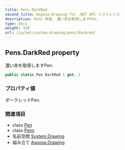```yaml
---
title: Pens.DarkRed
second_title: Aspose.Drawing for .NET API リファレンス
description: Pens 財産. 濃い赤を取得しますPen.
type: docs
weight: 320
url: /ja/net/system.drawing/pens/darkred/
---
```

## Pens.DarkRed property

濃い赤を取得しますPen.

```csharp
public static Pen DarkRed { get; }
```

### プロパティ値

ダークレッドPen.

### 関連項目

* class [Pen](../../pen/)
* class [Pens](../)
* 名前空間 [System.Drawing](../../pens/)
* 組み立て [Aspose.Drawing](../../../)


